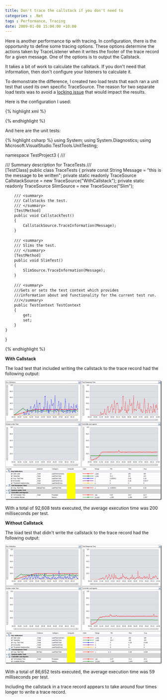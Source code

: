 ```yaml
---
title: Don't trace the callstack if you don't need to
categories : .Net
tags : Performance, Tracing
date: 2009-01-08 15:04:00 +10:00
---
```


Here is another performance tip with tracing. In configuration, there is the opportunity to define some tracing options. These options determine the actions taken by TraceListener when it writes the footer of the trace record for a given message. One of the options is to output the Callstack.   

It takes a bit of work to calculate the callstack. If you don't need that information, then don't configure your listeners to calculate it.   

To demonstrate the difference, I created two load tests that each ran a unit test that used its own specific TraceSource. The reason for two separate load tests was to avoid a [locking issue][0] that would impact the results.   

Here is the configuration I used:

{% highlight xml %}
<?xml version="1.0" encoding="utf-8" ?> 
<configuration> 
  <system.diagnostics> 
    <trace useGlobalLock="false" /> 
    <sources> 
      <source name="WithCallstack" 
              switchValue="All"> 
        <listeners> 
          <clear /> 
          <add type="System.Diagnostics.DefaultTraceListener, System, Version=2.0.0.0, Culture=neutral, PublicKeyToken=b77a5c561934e089" 
              name="SlimListener" 
              traceOutputOptions="Callstack" /> 
        </listeners> 
      </source> 
      <source name="Slim" 
              switchValue="All"> 
        <listeners> 
          <clear /> 
          <add type="System.Diagnostics.DefaultTraceListener, System, Version=2.0.0.0, Culture=neutral, PublicKeyToken=b77a5c561934e089" 
              name="SlimListener" /> 
        </listeners> 
      </source> 
    </sources> 
  </system.diagnostics> 
</configuration> 
{% endhighlight %}

And here are the unit tests: 

{% highlight csharp %}
using System; 
using System.Diagnostics; 
using Microsoft.VisualStudio.TestTools.UnitTesting; 

namespace TestProject3 
{ 
    /// <summary> 
    /// Summary description for TraceTests 
    /// </summary> 
    [TestClass] 
    public class TraceTests 
    { 
        private const String Message = "this is the message to be written"; 
        private static readonly TraceSource CallstackSource = new TraceSource("WithCallstack"); 
        private static readonly TraceSource SlimSource = new TraceSource("Slim"); 

        /// <summary> 
        /// Callstacks the test. 
        /// </summary> 
        [TestMethod] 
        public void CallstackTest() 
        { 
            CallstackSource.TraceInformation(Message); 
        } 

        /// <summary> 
        /// Slims the test. 
        /// </summary> 
        [TestMethod] 
        public void SlimTest() 
        { 
            SlimSource.TraceInformation(Message); 
        } 

        /// <summary> 
        ///Gets or sets the test context which provides 
        ///information about and functionality for the current test run. 
        ///</summary> 
        public TestContext TestContext 
        { 
            get; 
            set; 
        } 
    } 
} 

{% endhighlight %}

**With Callstack** 

The load test that included writing the callstack to the trace record had the following output: 

[![Callstack included][2]][1]

With a total of 92,608 tests executed, the average execution time was 200 milliseconds per test. 

**Without Callstack** 

The load test that didn't write the callstack to the trace record had the following output: 

[![Without callstack][4]][3]

With a total of 86,652 tests executed, the average execution time was 59 milliseconds per test. 

Including the callstack in a trace record appears to take around four times longer to write a trace record. 

[0]: /2009/01/08/Disable-Trace-UseGlobalLock-For-Better-Tracing-Performance/
[1]: /files/WindowsLiveWriter/Donttracethecallstackifyoudontneedto_D15F/image_8.png
[2]: /files/WindowsLiveWriter/Donttracethecallstackifyoudontneedto_D15F/image_thumb_3.png
[3]: /files/WindowsLiveWriter/Donttracethecallstackifyoudontneedto_D15F/image_6.png
[4]: /files/WindowsLiveWriter/Donttracethecallstackifyoudontneedto_D15F/image_thumb_2.png

